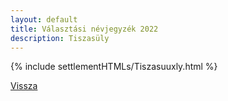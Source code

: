 ```yaml
---
layout: default
title: Választási névjegyzék 2022
description: Tiszasüly
---
```


{% include settlementHTMLs/Tiszasuuxly.html %}

[Vissza](../)